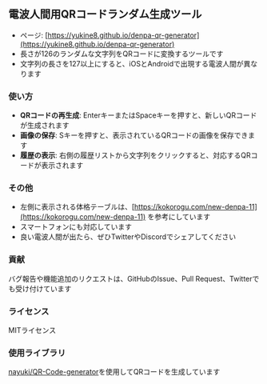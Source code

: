 ## 電波人間用QRコードランダム生成ツール
- ページ: [https://yukine8.github.io/denpa-qr-generator](https://yukine8.github.io/denpa-qr-generator)
- 長さが126のランダムな文字列をQRコードに変換するツールです
- 文字列の長さを127以上にすると、iOSとAndroidで出現する電波人間が異なります

### 使い方
-   **QRコードの再生成**: EnterキーまたはSpaceキーを押すと、新しいQRコードが生成されます
-   **画像の保存**: Sキーを押すと、表示されているQRコードの画像を保存できます
-   **履歴の表示**: 右側の履歴リストから文字列をクリックすると、対応するQRコードが表示されます

### その他
- 左側に表示される体格テーブルは、[https://kokorogu.com/new-denpa-11](https://kokorogu.com/new-denpa-11) を参考にしています
-   スマートフォンにも対応しています
-   良い電波人間が出たら、ぜひTwitterやDiscordでシェアしてください

### 貢献
バグ報告や機能追加のリクエストは、GitHubのIssue、Pull Request、Twitterでも受け付けています

### ライセンス
MITライセンス

### 使用ライブラリ
[nayuki/QR-Code-generator](https://github.com/nayuki/QR-Code-generator)を使用してQRコードを生成しています